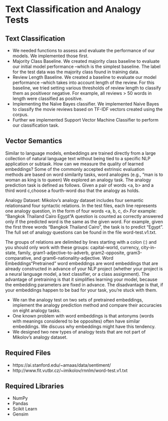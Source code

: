 # Text Classification and Analogy Tests
## Text Classification

<ul>
<li>We   needed   functions   to   assess   and   evaluate   the performance of our models. We implemented those first.
  
<li>Majority  Class  Baseline.  We   created majority  class baseline  to evaluate  our initial model  performance –which is  the  simplest baseline.  The  label  for  the  test  data  was the  majority  class  found  in training data.

<li>Review  Length  Baseline.  We created a  baseline  to evaluate  our  model  performance –which  takes  into  account  length  of  the review. For  this  baseline,  we  tried  setting  various  thresholds  of review  length  to classify  them  as positiveor  negative.  For  example,  all  reviews  >  50  words  in length were classified  as  positive.
  
<li>Implementing the Naïve Bayes classifier. We implemented Naive Bayes to classify the movie reviews based on TF-IDF vectors created using the corpus.
  
<li>Further we implemented Support Vector Machine Classifier to perform our classification task.
</ul>

## Vector Semantics
Similar  to  language models, embeddings    are    trained    directly    from    a    large  collection    of    natural language  text  without  being  tied  to  a  specific  NLP application   or subtask.   How   can   we   measure   the quality   of   learned embeddings? Some of the commonly accepted extrinsic evaluation methods are based on word similarity tasks, word analogies (e.g., “man is to woman as king is to queen) We explored an analogy task. The analogy prediction task is defined as follows. Given a pair of words <a, b> and a third word c,choose a fourth-word dso that the analogy <a is to b> as <c is to d> holds.
  
Analogy  Dataset: Mikolov’s  analogy  dataset includes  four  semantic  relationsand  four  syntactic relations.  In  the  test  files,  each  line  represents  one  analogy question, in the form of four words <a, b, c, d>.For example: “Bangkok Thailand Cairo Egypt”A  question  is  counted  as  correctly  answered  only  if  the  predicted  word  is  the same  as  the  given  word.  For  example,  given  the  first  three  words  “Bangkok Thailand Cairo”, the task is to predict “Egypt”. The full set of analogy questions can be found in the file word-test.v1.txt. 

The  groups  of  relations  are  delimited  by  lines  starting  with  a  colon  (:)  and  you should only work with these groups: capital-world, currency, city-in-state, family, gram1-adjective-to-adverb,  gram2-opposite,  gram3-comparative,  and  gram6-nationality-adjective. Word  Embeddings“Pretrained”  word  embeddings  are  word  embeddings  that are already constructed in advance of your NLP project (whether your project is a neural language model, a text classifier, or a class assignment). The advantage of  pretraining  is  that  it  simplifies  learning  your  model,  because  the  embedding parameters  are  fixed  in  advance.  The  disadvantage  is  that,  if  your  embeddings happen  to  be  bad  for  your  task,  you’re  stuck  with  them.

<ul>
<li>We ran  the  analogy  test on two sets  of  pretrained embeddings,  implement  the  analogy  prediction  method  and  compare  their  accuracies on  eight  analogy  tasks.
<li>One  known  problem  with  word  embeddings  is  that antonyms (words with meanings considered to be opposites) often have similar embeddings. We discuss  why  embeddings might have this tendency. 
<li>We designed two new types of analogy tests that are not part of  Mikolov’s  analogy  dataset.
</ul>

## Required Files
<ul>
  <li>https://ai.stanford.edu/~amaas/data/sentiment/</li>
  <li>http://www.fit.vutbr.cz/~imikolov/rnnlm/word-test.v1.txt</li>
</ul>

## Required Libraries
<ul>
  <li>NumPy</li>
  <li>Pandas</li>
  <li>Scikit Learn</li>
  <li>Gensim</li>
  </ul>
